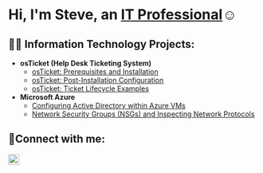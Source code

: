<h1>Hi, I'm Steve, an <a href="https://linkedin.com/in/Steve">IT Professional</a>☺</h1>

<h2>👨‍💻 Information Technology Projects:</h2>

- <b>osTicket (Help Desk Ticketing System)</b>
  - [osTicket: Prerequisites and Installation](https://github.com/joshmadakorcc/osticket-prereqs)
  - [osTicket: Post-Installation Configuration](https://github.com/Stevegriffith43/post-install-config)
  - [osTicket: Ticket Lifecycle Examples](https://github.com/Stevegriffith43/ticket-lifecycle)
- <b>Microsoft Azure</b>
  - [Configuring Active Directory within Azure VMs](https://github.com/Stevegriffith43/configure-ad)
  - [Network Security Groups (NSGs) and Inspecting Network Protocols](https://github.com/Stevegriffith43/azure-network-protocols)

<h2>🤳Connect with me:</h2>


[<img align="left" alt="Josh | LinkedIn" width="22px" src="https://cdn.jsdelivr.net/npm/simple-icons@v3/icons/linkedin.svg" />][linkedin]




[linkedin]: https://linkedin.com/in/
